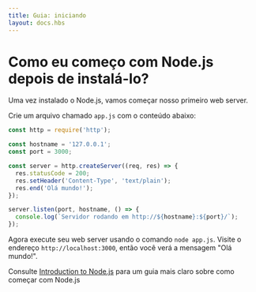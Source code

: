 ```yaml
---
title: Guia: iniciando
layout: docs.hbs
---
```


# Como eu começo com Node.js depois de instalá-lo?

Uma vez instalado o Node.js, vamos começar nosso primeiro web server.

Crie um arquivo chamado `app.js` com o conteúdo abaixo:

```javascript
const http = require('http');

const hostname = '127.0.0.1';
const port = 3000;

const server = http.createServer((req, res) => {
  res.statusCode = 200;
  res.setHeader('Content-Type', 'text/plain');
  res.end('Olá mundo!');
});

server.listen(port, hostname, () => {
  console.log(`Servidor rodando em http://${hostname}:${port}/`);
});
```

Agora execute seu web server usando o comando `node app.js`. Visite o endereço `http://localhost:3000`, então você verá a mensagem "Olá mundo!".


Consulte [Introduction to Node.js](https://nodejs.dev/) para um guia mais claro sobre como começar com Node.js
